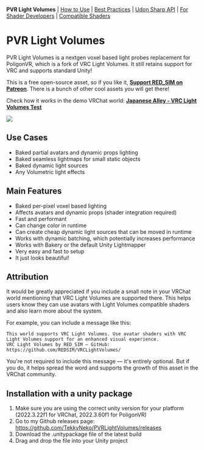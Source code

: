 **PVR Light Volumes** | [How to Use](/Documentation/HowToUse.md) | [Best Practices](/Documentation/BestPractices.md) | [Udon Sharp API](/Documentation/UdonSharpAPI.md) | [For Shader Developers](/Documentation/ForShaderDevelopers.md) | [Compatible Shaders](/Documentation/CompatibleShaders.md)
# PVR Light Volumes
PVR Light Volumes is a nextgen voxel based light probes replacement for PoligonVR, which is a fork of VRC Light Volumes. It still retains support for VRC and supports standard Unity!

This is a free open-source asset, so if you like it, **[Support RED_SIM on Patreon](https://www.patreon.com/red_sim/ "Support RED_SIM on Patreon")**.
There is a bunch of other cool assets you will get there!

Check how it works in the demo VRChat world: **[Japanese Alley - VRC Light Volumes Test](https://vrchat.com/home/launch?worldId=wrld_af756ca8-30ee-41a4-b304-2207ebf79db9)**

![](/Documentation/Preview_0.png)

## Use Cases
- Baked partial avatars and dynamic props lighting
- Baked seamless lightmaps for small static objects
- Baked dynamic light sources
- Any Volumetric light effects

## Main Features
- Baked per-pixel voxel based lighting
- Affects avatars and dynamic props (shader integration required)
- Fast and performant
- Can change color in runtime
- Can create cheap dynamic light sources that can be moved in runtime
- Works with dynamic batching, which potentially increases performance
- Works with Bakery or the default Unity Lightmapper
- Very easy and fast to setup
- It just looks beautiful!

## Attribution

It would be greatly appreciated if you include a small note in your VRChat world mentioning that VRC Light Volumes are supported there. This helps users know they can use avatars with Light Volumes compatible shaders and also learn more about the system.

For example, you can include a message like this:

```
This world supports VRC Light Volumes. Use avatar shaders with VRC Light Volumes support for an enhanced visual experience.
VRC Light Volumes by RED_SIM — GitHub: https://github.com/REDSIM/VRCLightVolumes/
```

You're not required to include this message — it's entirely optional. But if you do, it helps spread the word and supports the growth of this asset in the VRChat community.

## Installation with a unity package
1. Make sure you are using the correct unity version for your platform (2022.3.22f1 for VRChat, 2022.3.60f1 for PoligonVR)
2. Go to my Github releases page: https://github.com/TekkyNeko/PVRLightVolumes/releases
3. Download the .unitypackage file of the latest build
4. Drag and drop the file into your Unity project

